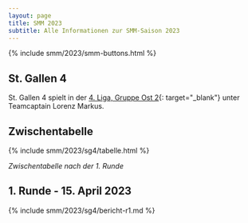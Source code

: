 ```yaml
---
layout: page
title: SMM 2023
subtitle: Alle Informationen zur SMM-Saison 2023
---
```


{% include smm/2023/smm-buttons.html %}

## St. Gallen 4

St. Gallen 4 spielt in der
[4. Liga, Gruppe Ost 2](https://www.swisschess.ch/smm.html?old=L3R1cm5pZXJlL3NtbS5waHA_YWphaHI9MjAyMyZhZ3J1cHBlPTYwMiZhbGlnYT02JmFyb3VuZD0x){:
target="\_blank"} unter Teamcaptain Lorenz Markus.

## Zwischentabelle

{% include smm/2023/sg4/tabelle.html %}

_Zwischentabelle nach der 1. Runde_

## 1. Runde - 15. April 2023

{% include smm/2023/sg4/bericht-r1.md %}

<style>
table th, table td:nth-of-type(4) {
    white-space: nowrap;
}
</style>
